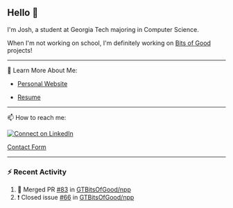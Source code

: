 ## Hello 👋

I'm Josh, a student at Georgia Tech majoring in Computer Science.

When I'm not working on school, I'm definitely working on [Bits of Good](https://bitsofgood.org) projects!

---

📖 Learn More About Me:

* [Personal Website](https://mcfarl.in)

* [Resume](https://www.dropbox.com/s/xak4fdv0h2ghhhy/JoshuaMcFarlin_Resume.pdf?dl=0)

---

📫 How to reach me:

[![Connect on LinkedIn](https://img.shields.io/badge/--linkedin?label=LinkedIn&logo=LinkedIn&style=social)](https://www.linkedin.com/in/joshmcfarlin)

[Contact Form](https://mcfarl.in/contact)

---

### :zap: Recent Activity

<!--START_SECTION:activity-->
1. 🎉 Merged PR [#83](https://github.com/GTBitsOfGood/npp/pull/83) in [GTBitsOfGood/npp](https://github.com/GTBitsOfGood/npp)
2. ❗️ Closed issue [#66](https://github.com/GTBitsOfGood/npp/issues/66) in [GTBitsOfGood/npp](https://github.com/GTBitsOfGood/npp)
<!--END_SECTION:activity-->
